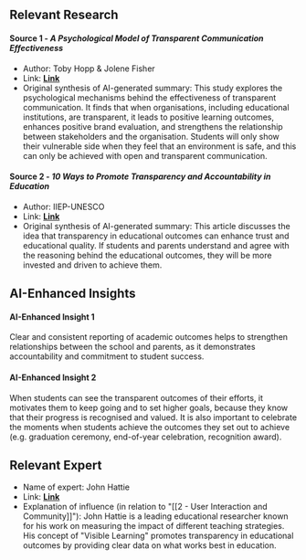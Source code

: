 ## Relevant Research
#### Source 1 - *A Psychological Model of Transparent Communication Effectiveness*
- Author: Toby Hopp & Jolene Fisher
- Link: **[Link](https://www.emerald.com/insight/content/doi/10.1108/CCIJ-01-2020-0009/full/html)**
- Original synthesis of AI-generated summary: This study explores the psychological mechanisms behind the effectiveness of transparent communication. It finds that when organisations, including educational institutions, are transparent, it leads to positive learning outcomes, enhances positive brand evaluation, and strengthens the relationship between stakeholders and the organisation. Students will only show their vulnerable side when they feel that an environment is safe, and this can only be achieved with open and transparent communication.
#### Source 2 - *10 Ways to Promote Transparency and Accountability in Education*
- Author: IIEP-UNESCO
- Link: **[Link](https://etico.iiep.unesco.org/en/10-ways-promote-transparency-and-accountability-education)**
- Original synthesis of AI-generated summary: This article discusses the idea that transparency in educational outcomes can enhance trust and educational quality. If students and parents understand and agree with the reasoning behind the educational outcomes, they will be more invested and driven to achieve them.
## AI-Enhanced Insights
#### AI-Enhanced Insight 1
Clear and consistent reporting of academic outcomes helps to strengthen relationships between the school and parents, as it demonstrates accountability and commitment to student success.
#### AI-Enhanced Insight 2
When students can see the transparent outcomes of their efforts, it motivates them to keep going and to set higher goals, because they know that their progress is recognised and valued. It is also important to celebrate the moments when students achieve the outcomes they set out to achieve (e.g. graduation ceremony, end-of-year celebration, recognition award).
## Relevant Expert

- Name of expert: John Hattie
- Link: **[Link](https://en.wikipedia.org/wiki/John_Hattie)**
- Explanation of influence (in relation to "[[2 - User Interaction and Community]]"): John Hattie is a leading educational researcher known for his work on measuring the impact of different teaching strategies. His concept of "Visible Learning" promotes transparency in educational outcomes by providing clear data on what works best in education.
